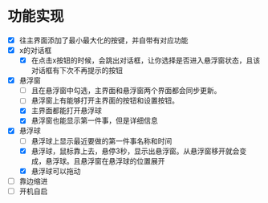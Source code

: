 # 功能实现

- [x] 往主界面添加了最小最大化的按键，并自带有对应功能
- [x] x的对话框
  - [x] 在点击x按钮的时候，会跳出对话框，让你选择是否进入悬浮窗状态，且该对话框有下次不再提示的按钮
- [x] 悬浮窗
  - [ ] 且在悬浮窗中勾选，主界面和悬浮窗两个界面都会同步更新。
  - [ ] 悬浮窗上有能够打开主界面的按钮和设置按钮。
  - [x] 主界面都能打开悬浮球
  - [x] 悬浮窗也能显示第一件事，但是详细信息
- [x] 悬浮球
  - [ ] 悬浮球上显示最近要做的第一件事名称和时间
  - [x] 悬浮球，鼠标靠上去，悬停3秒，显示出悬浮窗。从悬浮窗移开就会变成，悬浮球。且悬浮窗在悬浮球的位置展开
  - [x] 悬浮球可以拖动
- [ ] 靠边缩进
- [ ] 开机自启